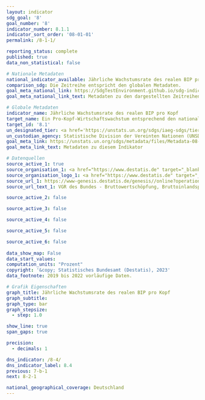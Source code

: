 ```yaml
---
layout: indicator    
sdg_goal: '8'    
goal_number: '8'    
indicator_number: 8.1.1    
indicator_sort_order: '08-01-01'    
permalink: /8-1-1/    

reporting_status: complete    
published: true    
data_non_statistical: false    

# Nationale Metadaten    
national_indicator_available: Jährliche Wachstumsrate des realen BIP pro Kopf    
comparison_sdg: Die Zeitreihe entspricht den globalen Metadaten.    
goal_meta_national_link: https://SdgTestEnvironment.github.io/sdg-indicators/public/Meta/8.1.1.pdf
goal_meta_national_link_text: Metadaten zu den dargestellten Zeitreihen    

# Globale Metadaten    
indicator_name: Jährliche Wachstumsrate des realen BIP pro Kopf    
target_name: Ein Pro-Kopf-Wirtschaftswachstum entsprechend den nationalen Gegebenheiten und insbesondere ein jährliches Wachstum des Bruttoinlandsprodukts von mindestens 7 Prozent in den am wenigsten entwickelten Ländern aufrechterhalten    
target_id: '8.1'    
un_designated_tier: <a href='https://unstats.un.org/sdgs/iaeg-sdgs/tier-classification/' title='Klicken Sie hier um weitere Informationen zur UN-Tier-Klassifikation zu erhalten.'  target='_blank'>Tier I</a>    
un_custodian_agency: Statistische Division der Vereinten Nationen (UNSD)    
goal_meta_link: https://unstats.un.org/sdgs/metadata/files/Metadata-08-01-01.pdf    
goal_meta_link_text: Metadaten zu diesem Indikator        

# Datenquellen
source_active_1: true
source_organisation_1: <a href="https://www.destatis.de" target="_blank"> Statistisches Bundesamt (Destatis) </a>
source_organisation_logo_1: <a href="https://www.destatis.de" target="_blank"><img src="https://g205sdgs.github.io/sdg-indicators/public/OrgImgDe/destatis.png" alt="Logo destatis" style="height:60px; width:148px"/></a>
source_url_1: https://www-genesis.destatis.de/genesis//online?operation=table&code=81000-0001&bypass=true&language=de
source_url_text_1: VGR des Bundes - Bruttowertschöpfung, Bruttoinlandsprodukt (nominal/preisbereinigt) – GENESIS online 81000-0001

source_active_2: false

source_active_3: false

source_active_4: false

source_active_5: false

source_active_6: false
    
data_show_map: False    
data_start_values:     
computation_units: "Prozent"    
copyright: '&copy; Statistisches Bundesamt (Destatis), 2023'    
data_footnote: 2019 bis 2022 vorläufige Daten.    

# Grafik Eigenschaften    
graph_title: Jährliche Wachstumsrate des realen BIP pro Kopf
graph_subtitle:     
graph_type: bar
graph_stepsize: 
  - step: 1.0    

show_line: true
span_gaps: true

precision:
  - decimals: 1    

dns_indicator: /8-4/
dns_indicator_label: 8.4
previous: 7-b-1    
next: 8-2-1    

national_geographical_coverage: Deutschland    
---
```


<span></span>